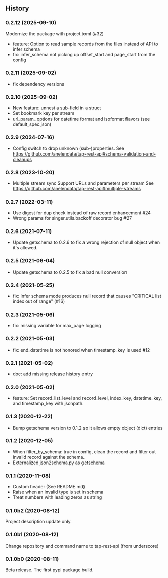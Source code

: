 ## History

### 0.2.12 (2025-09-10)
Modernize the package with project.toml (#32)
- feature: Option to read sample records from the files instead of API to infer schema
- fix: infer_schema not picking up offset_start and page_start from the config

### 0.2.11 (2025-09-02)
- fix dependency versions

### 0.2.10 (2025-09-02)

- New feature: unnest a sub-field in a struct
- Set bookmark key per stream
- url_param_ options for datetime format and isoformat flavors (see default_spec.json)

### 0.2.9 (2024-07-16)

- Config switch to drop unknown (sub-)properties.
  See https://github.com/anelendata/tap-rest-api#schema-validation-and-cleanups


### 0.2.8 (2023-10-20)

- Multiple stream sync
  Support URLs and parameters per stream
  See https://github.com/anelendata/tap-rest-api#multiple-streams

### 0.2.7 (2022-03-11)

- Use digest for dup check instead of raw record enhancement #24
- Wrong params for singer.utils.backoff decorator bug #27

### 0.2.6 (2021-07-11)

- Update getschema to 0.2.6 to fix a wrong rejection of null object when it's allowed.


### 0.2.5 (2021-06-04)

- Update getschema to 0.2.5 to fix a bad null conversion

### 0.2.4 (2021-05-25)

- fix: Infer schema mode produces null record that causes "CRITICAL list index out of range" (#16)

### 0.2.3 (2021-05-06)

- fix: missing variable for max_page logging

### 0.2.2 (2021-05-03)

- fix: end_datetime is not honored when timestamp_key is used #12

### 0.2.1 (2021-05-02)

- doc: add missing release history entry

### 0.2.0 (2021-05-02)

- feature: Set record_list_level and record_level, index_key, datetime_key, and timestamp_key with jsonpath.

### 0.1.3 (2020-12-22)

- Bump getschema version to 0.1.2 so it allows empty object (dict) entries

### 0.1.2 (2020-12-05)

- When filter_by_schema: true in config, clean the record and filter out
  invalid record against the schema.
- Externalized json2schema.py as [getschema](https://pypi.org/project/getschema/)

### 0.1.1 (2020-11-08)

- Custom header (See README.md)
- Raise when an invalid type is set in schema
- Treat numbers with leading zeros as string

### 0.1.0b2 (2020-08-12)

Project description update only.

### 0.1.0b1 (2020-08-12)

Change repository and command name to tap-rest-api (from underscore)

### 0.1.0b0 (2020-08-11)

Beta release. The first pypi package build.

